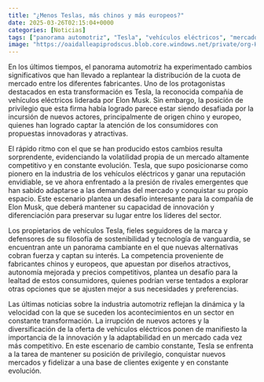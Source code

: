 ```yaml
---
title: "¿Menos Teslas, más chinos y más europeos?"
date: 2025-03-26T02:15:04+0000
categories: [Noticias]
tags: ["panorama automotriz", "Tesla", "vehículos eléctricos", "mercado", "competencia", "innovación", "fabricantes"]
image: "https://oaidalleapiprodscus.blob.core.windows.net/private/org-HKmKxpuNw3Y88lm4EBrIPq0n/user-ZwiCXOggLL8ZNNKE2g7rXFmV/img-dzue4RjJtDcq2pY6bDMQnDCx.png?st=2025-03-26T01%3A15%3A04Z&se=2025-03-26T03%3A15%3A04Z&sp=r&sv=2024-08-04&sr=b&rscd=inline&rsct=image/png&skoid=d505667d-d6c1-4a0a-bac7-5c84a87759f8&sktid=a48cca56-e6da-484e-a814-9c849652bcb3&skt=2025-03-25T21%3A24%3A30Z&ske=2025-03-26T21%3A24%3A30Z&sks=b&skv=2024-08-04&sig=Wt8dMEikD7UffwHyOSZSOzrX237aGaa0pYCn2fyvSYs%3D"
---
```


En los últimos tiempos, el panorama automotriz ha experimentado cambios significativos que han llevado a replantear la distribución de la cuota de mercado entre los diferentes fabricantes. Uno de los protagonistas destacados en esta transformación es Tesla, la reconocida compañía de vehículos eléctricos liderada por Elon Musk. Sin embargo, la posición de privilegio que esta firma había logrado parece estar siendo desafiada por la incursión de nuevos actores, principalmente de origen chino y europeo, quienes han logrado captar la atención de los consumidores con propuestas innovadoras y atractivas.

El rápido ritmo con el que se han producido estos cambios resulta sorprendente, evidenciando la volatilidad propia de un mercado altamente competitivo y en constante evolución. Tesla, que supo posicionarse como pionero en la industria de los vehículos eléctricos y ganar una reputación envidiable, se ve ahora enfrentado a la presión de rivales emergentes que han sabido adaptarse a las demandas del mercado y conquistar su propio espacio. Este escenario plantea un desafío interesante para la compañía de Elon Musk, que deberá mantener su capacidad de innovación y diferenciación para preservar su lugar entre los líderes del sector.

Los propietarios de vehículos Tesla, fieles seguidores de la marca y defensores de su filosofía de sostenibilidad y tecnología de vanguardia, se encuentran ante un panorama cambiante en el que nuevas alternativas cobran fuerza y captan su interés. La competencia proveniente de fabricantes chinos y europeos, que apuestan por diseños atractivos, autonomía mejorada y precios competitivos, plantea un desafío para la lealtad de estos consumidores, quienes podrían verse tentados a explorar otras opciones que se ajusten mejor a sus necesidades y preferencias.

Las últimas noticias sobre la industria automotriz reflejan la dinámica y la velocidad con la que se suceden los acontecimientos en un sector en constante transformación. La irrupción de nuevos actores y la diversificación de la oferta de vehículos eléctricos ponen de manifiesto la importancia de la innovación y la adaptabilidad en un mercado cada vez más competitivo. En este escenario de cambio constante, Tesla se enfrenta a la tarea de mantener su posición de privilegio, conquistar nuevos mercados y fidelizar a una base de clientes exigente y en constante evolución.
    